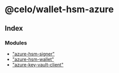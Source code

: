 # @celo/wallet-hsm-azure

## Index

### Modules

* ["azure-hsm-signer"](modules/_azure_hsm_signer_.md)
* ["azure-hsm-wallet"](modules/_azure_hsm_wallet_.md)
* ["azure-key-vault-client"](modules/_azure_key_vault_client_.md)
